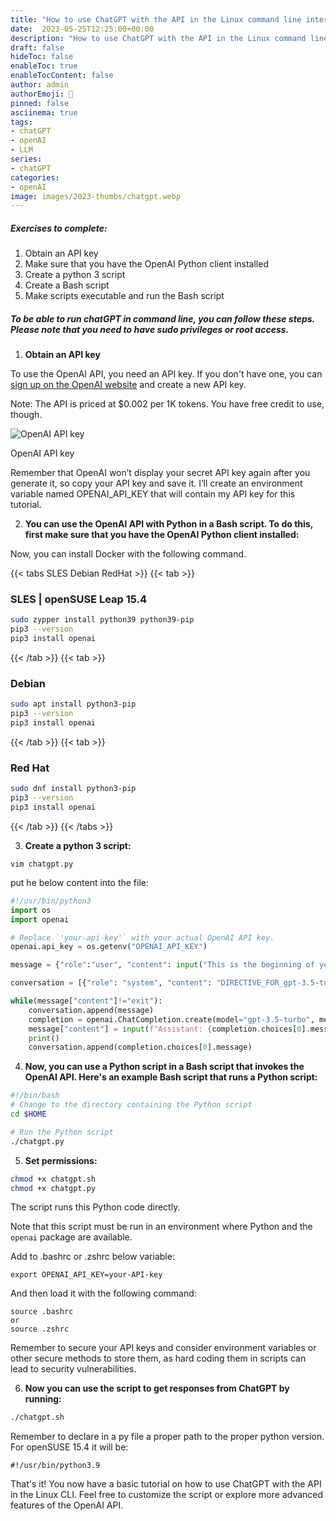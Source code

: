 ```yaml
---
title: "How to use ChatGPT with the API in the Linux command line interface:"
date:  2023-05-25T12:25:00+00:00
description: "How to use ChatGPT with the API in the Linux command line interface (CLI):"
draft: false
hideToc: false
enableToc: true
enableTocContent: false
author: admin
authorEmoji: 🐧
pinned: false
asciinema: true
tags:
- chatGPT
- openAI
- LLM
series:
- chatGPT
categories:
- openAI
image: images/2023-thumbs/chatgpt.webp
---
```

##### Exercises to complete:
1. Obtain an API key
2. Make sure that you have the OpenAI Python client installed
3. Create a python 3 script
4. Create a Bash script
5. Make scripts executable and run the Bash script

<script async id="asciicast-587324" src="https://asciinema.org/a/587324.js"></script>

##### To be able to run chatGPT in command line, you can follow these steps. Please note that you need to have sudo privileges or root access.

1. **Obtain an API key**

To use the OpenAI API, you need an API key. If you don't have one, you can [sign up on the OpenAI website](https://beta.openai.com/account/api-keys) and create a new API key.

Note: The API is priced at $0.002 per 1K tokens. You have free credit to use, though.

![OpenAI API key](/images/2023/API-keys-create.webp "OpenAI API key")
<figcaption>OpenAI API key</figcaption>

Remember that OpenAI won’t display your secret API key again after you generate it, so copy your API key and save it. I’ll create an environment variable named OPENAI_API_KEY that will contain my API key for this tutorial.

2. **You can use the OpenAI API with Python in a Bash script. To do this, first make sure that you have the OpenAI Python client installed:**

Now, you can install Docker with the following command.

{{< tabs SLES Debian RedHat >}}
  {{< tab >}}
  ### SLES | openSUSE Leap 15.4
  ```bash
  sudo zypper install python39 python39-pip
  pip3 --version
  pip3 install openai
  ```  
  {{< /tab >}}
  {{< tab >}}
  ### Debian
  ```bash
  sudo apt install python3-pip
  pip3 --version
  pip3 install openai
  ```
  {{< /tab >}}
  {{< tab >}}
  ### Red Hat
  ```bash
  sudo dnf install python3-pip
  pip3 --version
  pip3 install openai
  ```
  {{< /tab >}}
{{< /tabs >}}

3. **Create a python 3 script:**

```
vim chatgpt.py
```

put he below content into the file:

```python
#!/usr/bin/python3
import os
import openai

# Replace `'your-api-key'` with your actual OpenAI API key.
openai.api_key = os.getenv("OPENAI_API_KEY")

message = {"role":"user", "content": input("This is the beginning of your chat with AI. [To exit, type \"exit\".]\nYou: ")};

conversation = [{"role": "system", "content": "DIRECTIVE_FOR_gpt-3.5-turbo"}]

while(message["content"]!="exit"):
    conversation.append(message)
    completion = openai.ChatCompletion.create(model="gpt-3.5-turbo", messages=conversation)
    message["content"] = input(f"Assistant: {completion.choices[0].message.content} \nYou: ")
    print()
    conversation.append(completion.choices[0].message)
```

4. **Now, you can use a Python script in a Bash script that invokes the OpenAI API. Here's an example Bash script that runs a Python script:**

```bash
#!/bin/bash
# Change to the directory containing the Python script
cd $HOME

# Run the Python script
./chatgpt.py
```

5. **Set permissions:**

```bash
chmod +x chatgpt.sh
chmod +x chatgpt.py
```

The script runs this Python code directly.

Note that this script must be run in an environment where Python and the `openai` package are available.

Add to .bashrc or .zshrc below variable:

```
export OPENAI_API_KEY=your-API-key
```

And then load it with the following command:

```
source .bashrc
or
source .zshrc
```

Remember to secure your API keys and consider environment variables or other secure methods to store them, as hard coding them in scripts can lead to security vulnerabilities.

6. **Now you can use the script to get responses from ChatGPT by running:**

```bash
./chatgpt.sh
```

Remember to declare in a py file a proper path to the proper python version. For openSUSE 15.4 it will be:

```
#!/usr/bin/python3.9
```

That's it! You now have a basic tutorial on how to use ChatGPT with the API in the Linux CLI. Feel free to customize the script or explore more advanced features of the OpenAI API.